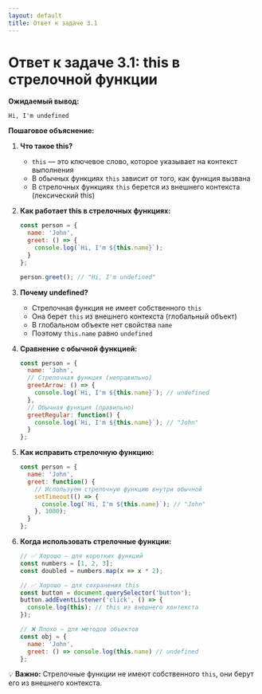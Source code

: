 ```yaml
---
layout: default
title: Ответ к задаче 3.1
---
```

# Ответ к задаче 3.1: this в стрелочной функции

**Ожидаемый вывод:**
```
Hi, I'm undefined
```

**Пошаговое объяснение:**

1. **Что такое this?**
   - `this` — это ключевое слово, которое указывает на контекст выполнения
   - В обычных функциях `this` зависит от того, как функция вызвана
   - В стрелочных функциях `this` берется из внешнего контекста (лексический this)

2. **Как работает this в стрелочных функциях:**
   ```js
   const person = {
     name: 'John',
     greet: () => {
       console.log(`Hi, I'm ${this.name}`);
     }
   };
   
   person.greet(); // "Hi, I'm undefined"
   ```

3. **Почему undefined?**
   - Стрелочная функция не имеет собственного `this`
   - Она берет `this` из внешнего контекста (глобальный объект)
   - В глобальном объекте нет свойства `name`
   - Поэтому `this.name` равно `undefined`

4. **Сравнение с обычной функцией:**
   ```js
   const person = {
     name: 'John',
     // Стрелочная функция (неправильно)
     greetArrow: () => {
       console.log(`Hi, I'm ${this.name}`); // undefined
     },
     // Обычная функция (правильно)
     greetRegular: function() {
       console.log(`Hi, I'm ${this.name}`); // "John"
     }
   };
   ```

5. **Как исправить стрелочную функцию:**
   ```js
   const person = {
     name: 'John',
     greet: function() {
       // Используем стрелочную функцию внутри обычной
       setTimeout(() => {
         console.log(`Hi, I'm ${this.name}`); // "John"
       }, 1000);
     }
   };
   ```

6. **Когда использовать стрелочные функции:**
   ```js
   // ✅ Хорошо — для коротких функций
   const numbers = [1, 2, 3];
   const doubled = numbers.map(x => x * 2);
   
   // ✅ Хорошо — для сохранения this
   const button = document.querySelector('button');
   button.addEventListener('click', () => {
     console.log(this); // this из внешнего контекста
   });
   
   // ❌ Плохо — для методов объектов
   const obj = {
     name: 'John',
     greet: () => console.log(this.name) // undefined
   };
   ```

💡 **Важно:** Стрелочные функции не имеют собственного `this`, они берут его из внешнего контекста.